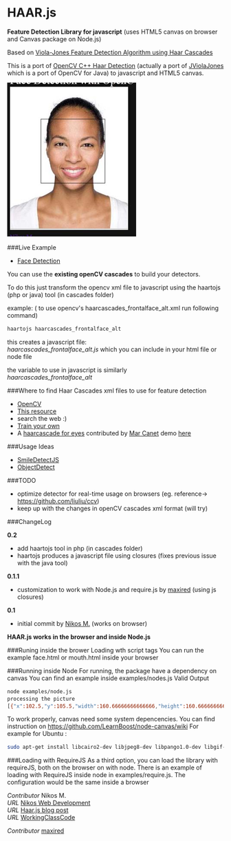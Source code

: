 # HAAR.js 

__Feature Detection Library for javascript__  (uses HTML5 canvas on browser and Canvas package on Node.js)

Based on [Viola-Jones Feature Detection Algorithm using Haar Cascades](http://www.cs.cmu.edu/~efros/courses/LBMV07/Papers/viola-cvpr-01.pdf)

This is a port of [OpenCV C++ Haar Detection](http://opencv.willowgarage.com/wiki/) (actually a port of [JViolaJones](http://code.google.com/p/jviolajones/) which is a port of OpenCV for Java) to javascript and HTML5 canvas.

[![Haar.js](/examples/haar-face.jpg)](http://foo123.github.com/examples/face-detection/)

###Live Example
* [Face Detection](http://foo123.github.com/examples/face-detection/)


You can use the __existing openCV cascades__ to build your detectors.

To do this just transform the opencv xml file to javascript
using the haartojs (php or java) tool (in cascades folder)

example:
( to use opencv's haarcascades_frontalface_alt.xml  run following command)
```bash
haartojs haarcascades_frontalface_alt
```

this creates a javascript file:   
*haarcascades_frontalface_alt.js*
which you can include in your html file or node file

the variable to use in javascript is similarly  
*haarcascades_frontalface_alt*

###Where to find Haar Cascades xml files to use for feature detection

* [OpenCV](http://opencv.org/)
* [This resource](http://alereimondo.no-ip.org/OpenCV/34)
* search the web :)
* [Train your own](http://docs.opencv.org/doc/user_guide/ug_traincascade.html)
* A [haarcascade for eyes](http://www-personal.umich.edu/~shameem/haarcascade_eye.html) contributed by [Mar Canet](https://github.com/mcanet) demo [here](/examples/eye.html)


###Usage Ideas

* [SmileDetectJS](https://github.com/roironn/SmileDetectJS)
* [ObjectDetect](https://github.com/mtschirs/js-objectdetect)

###TODO
* optimize detector for real-time usage on browsers (eg. reference-> https://github.com/liuliu/ccv)
* keep up with the changes in openCV cascades xml format (will try)

###ChangeLog

__0.2__
* add haartojs tool in php (in cascades folder)
* haartojs produces a javascript file using closures (fixes previous issue with the java tool)

__0.1.1__
* customization to work with Node.js and require.js by [maxired](https://github.com/maxired)  (using js closures) 

__0.1__
* initial commit by [Nikos M.](https://github.com/foo123) (works on browser)


__HAAR.js works in the browser and inside Node.js__

###Runing inside the brower
 Loading wth script tags
    You can run the example face.html or mouth.html inside your browser

###Running inside Node
 For running, the package have a dependency on canvas
 You can find an example inside examples/nodes.js
Valid Output
```bash
node examples/node.js 
processing the picture
[{"x":102.5,"y":105.5,"width":160.66666666666666,"height":160.66666666666666}]
```

To work properly, canvas need some system depencencies.
You can find instruction on https://github.com/LearnBoost/node-canvas/wiki
For example for Ubuntu : 
```bash
sudo apt-get install libcairo2-dev libjpeg8-dev libpango1.0-dev libgif-dev
```

###Loading with RequireJS
 As a third option, you can load the library with requireJS, both on the browser on with node.
There is an example of loading with RequireJS inside node in examples/require.js.
The configuration would be the same inside a browser


*Contributor* Nikos M.  
*URL* [Nikos Web Development](http://nikos-web-development.netai.net/ "Nikos Web Development")  
*URL* [Haar.js blog post](http://nikos-web-development.netai.net/blog/haar-js-feature-detection-in-javascript-and-html5-canvas/ "Haar.js blog post")  
*URL* [WorkingClassCode](http://workingclasscode.uphero.com/ "Working Class Code")  

*Contributor* [maxired](https://github.com/maxired)
